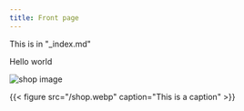 ```yaml
---
title: Front page
---
```

This is in "_index.md"

Hello world

![shop image](/shop.webp)


{{< figure src="/shop.webp" caption="This is a caption" >}}
